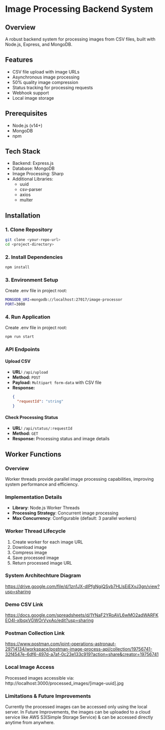 # Image Processing Backend System

## Overview
A robust backend system for processing images from CSV files, built with Node.js, Express, and MongoDB.

## Features
- CSV file upload with image URLs
- Asynchronous image processing
- 50% quality image compression
- Status tracking for processing requests
- Webhook support
- Local image storage

## Prerequisites
- Node.js (v14+)
- MongoDB
- npm

## Tech Stack
- Backend: Express.js
- Database: MongoDB
- Image Processing: Sharp
- Additional Libraries: 
  - uuid
  - csv-parser
  - axios
  - multer

## Installation

### 1. Clone Repository
```bash
git clone <your-repo-url>
cd <project-directory>
```

### 2. Install Dependencies
```bash
npm install
```

### 3. Environment Setup
Create .env file in project root:
```bash
MONGODB_URI=mongodb://localhost:27017/image-processor
PORT=3000
```

### 4. Run Application
Create .env file in project root:
```bash
npm run start
```

### API Endpoints

#### Upload CSV

- **URL:** `/api/upload`
- **Method:** `POST`
- **Payload:** `Multipart form-data` with CSV file
- **Response:**
  ```json
  {
    "requestId": "string"
  }

#### Check Processing Status

- **URL:** `/api/status/:requestId`
- **Method:** `GET`
- **Response:**
Processing status and image details

## Worker Functions

### Overview
Worker threads provide parallel image processing capabilities, improving system performance and efficiency.

### Implementation Details
- **Library**: Node.js Worker Threads
- **Processing Strategy**: Concurrent image processing
- **Max Concurrency**: Configurable (default: 3 parallel workers)

### Worker Thread Lifecycle
1. Create worker for each image URL
2. Download image
3. Compress image
4. Save processed image
5. Return processed image URL

### System Architechture Diagram
https://drive.google.com/file/d/1zn1JX-dlPfgNgiQSyb7HLlsEiEXvJ3gn/view?usp=sharing

### Demo CSV Link
https://docs.google.com/spreadsheets/d/1YNaF2YRoAVL6wMO2adWARFKEO4I-xlbqxVGWOrVyxAo/edit?usp=sharing

### Postman Collection Link
https://www.postman.com/joint-operations-astronaut-29714134/workspace/postman-image-process-api/collection/19756741-32f4547e-6df6-497d-a7af-0c23e133c919?action=share&creator=19756741

### Local Image Access
Processed images accessible via:
http://localhost:3000/processed_images/[image-uuid].jpg

### Limitations & Future Improvements
Currently the processed images can be accessed only using the local server. In Future Improvements, the images can be uploaded to a cloud service like AWS S3(Simple Storage Service) & can be accessed directly anytime from anywhere.